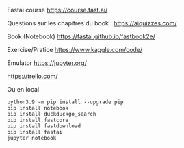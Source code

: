 Fastai course https://course.fast.ai/

Questions sur les chapitres du book : https://aiquizzes.com/

Book (Notebook) https://fastai.github.io/fastbook2e/

Exercise/Pratice https://www.kaggle.com/code/

Emulator https://jupyter.org/

https://trello.com/


Ou en local

```
python3.9 -m pip install --upgrade pip
pip install notebook
pip install duckduckgo_search
pip install fastcore
pip install fastdownload
pip install fastai
jupyter notebook
```

